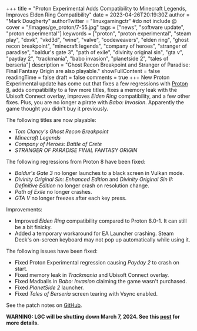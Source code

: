 +++
title = "Proton Experimental Adds Compatibility to Minecraft Legends, Improves Elden Ring Compatibility"
date = 2023-04-26T20:19:30Z
author = "Mark Dougherty"
authorTwitter = "linuxgamingctr" #do not include @
cover = "/images/ge_proton/7-55.jpg"
tags = ["news", "software update", "proton experimental"]
keywords = ["proton", "proton experimental", "steam play", "dxvk", "vkd3d", "wine", "valve", "codeweavers", "elden ring", "ghost recon breakpoint", "minecraft legends", "company of heroes", "stranger of paradise", "baldur's gate 3", "path of exile", "divinity original sin", "gta v", "payday 2", "trackmania", "babo invasion", "planetside 2", "tales of berseria"]
description = "Ghost Recon Breakpoint and Stranger of Paradise: Final Fantasy Origin are also playable."
showFullContent = false
readingTime = false
draft = false
comments = true
+++
New Proton Experimental update has come out that fixes a few regressions with [Proton 8](https://linuxgamingcentral.com/posts/proton-8.0-1/), adds compatibility to a few more titles, fixes a memory leak with the Ubisoft Connect overlay, improves *Elden Ring* compatibility, and a few other fixes. Plus, you are no longer a pirate with *Babo: Invasion*. Apparently the game thought you didn't buy it previously.

The following titles are now playable:
- *Tom Clancy's Ghost Recon Breakpoint*
- *Minecraft Legends*
- *Company of Heroes: Battle of Crete*
- *STRANGER OF PARADISE FINAL FANTASY ORIGIN*

The following regressions from Proton 8 have been fixed:
- *Baldur's Gate 3* no longer launches to a black screen in Vulkan mode.
- *Divinity Original Sin: Enhanced Edition* and *Divinity Original Sin II: Definitive Edition* no longer crash on resolution change.
- *Path of Exile* no longer crashes.
- *GTA V* no longer freezes after each key press.

Improvements:
- Improved *Elden Ring* compatibility compared to Proton 8.0-1. It can still be a bit finicky.
- Added a temporary workaround for EA Launcher crashing. Steam Deck's on-screen keyboard may not pop up automatically while using it.

The following issues have been fixed:
- Fixed Proton Experimental regression causing *Payday 2* to crash on start.
- Fixed memory leak in *Trackmania* and Ubisoft Connect overlay.
- Fixed Madballs in *Babo: Invasion* claiming the game wasn't purchased.
- Fixed *PlanetSide 2* launcher.
- Fixed *Tales of Berseria* screen tearing with Vsync enabled.

See the patch notes on [GitHub](https://github.com/ValveSoftware/Proton/wiki/Changelog).

**WARNING: LGC will be shutting down March 7, 2024. See this [post](https://linuxgamingcentral.com/posts/the-end-of-lgc/) for more details.**
